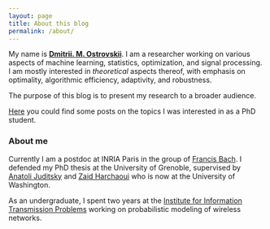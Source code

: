 ```yaml
---
layout: page
title: About this blog
permalink: /about/
---
```


My name is [__Dmitrii. M. Ostrovskii__](http://www.dostrovsky.com/). 
I am a researcher working on various aspects of machine learning, statistics, optimization, and signal processing. I am mostly interested in _theoretical_ aspects thereof, with emphasis on optimality, algorithmic efficiency, adaptivity, and robustness.

The purpose of this blog is to present my research to a broader audience.

[Here](https://ostrodmit.blog/) you could find some posts on the topics I was interested in as a PhD student.

### About me ###
Currently I am a postdoc at INRIA Paris in the group of [Francis Bach](https://www.di.ens.fr/~fbach/).
I defended my PhD thesis at the University of Grenoble, supervised by [Anatoli Juditsky](https://ljk.imag.fr/membres/Anatoli.Iouditski/) and [Zaid Harchaoui](http://faculty.washington.edu/zaid/index.html) who is now at the University of Washington.

As an undergraduate, I spent two years at the [Institute for Information Transmission Problems](http://iitp.ru/en/about) working on probabilistic modeling of wireless networks. 